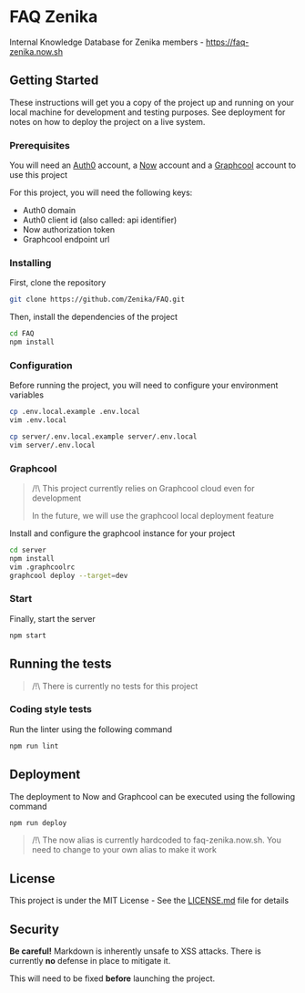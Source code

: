 # FAQ Zenika

Internal Knowledge Database for Zenika members - https://faq-zenika.now.sh

## Getting Started

These instructions will get you a copy of the project up and running on your local machine for development and testing purposes. See deployment for notes on how to deploy the project on a live system.

### Prerequisites

You will need an [Auth0](https://auth0.com/) account, a [Now](https://zeit.co/now) account and a [Graphcool](https://www.graph.cool/) account to use this project

For this project, you will need the following keys:

* Auth0 domain
* Auth0 client id (also called: api identifier)
* Now authorization token
* Graphcool endpoint url

### Installing

First, clone the repository

```bash
git clone https://github.com/Zenika/FAQ.git
```

Then, install the dependencies of the project

```bash
cd FAQ
npm install
```

### Configuration

Before running the project, you will need to configure your environment variables

```bash
cp .env.local.example .env.local
vim .env.local

cp server/.env.local.example server/.env.local
vim server/.env.local
```

### Graphcool

> /!\ This project currently relies on Graphcool cloud even for development
>
> In the future, we will use the graphcool local deployment feature

Install and configure the graphcool instance for your project

```bash
cd server
npm install
vim .graphcoolrc
graphcool deploy --target=dev
```

### Start

Finally, start the server

```bash
npm start
```

## Running the tests

> /!\ There is currently no tests for this project

### Coding style tests

Run the linter using the following command

```bash
npm run lint
```

## Deployment

The deployment to Now and Graphcool can be executed using the following command

```bash
npm run deploy
```

> /!\ The now alias is currently hardcoded to faq-zenika.now.sh. You need to change to your own alias to make it work

## License

This project is under the MIT License - See the [LICENSE.md](LICENSE.md) file for details

## Security

**Be careful!** Markdown is inherently unsafe to XSS attacks. There is currently **no** defense in place to mitigate it.

This will need to be fixed **before** launching the project.
